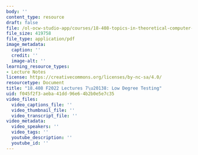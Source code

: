 ```yaml
---
body: ''
content_type: resource
draft: false
file: /ol-ocw-studio-app/courses/18-408-topics-in-theoretical-computer-science-probabilistically-checkable-proofs-fall-2022/mit18_408f22_lec7-8.pdf
file_size: 419758
file_type: application/pdf
image_metadata:
  caption: ''
  credit: ''
  image-alt: ''
learning_resource_types:
- Lecture Notes
license: https://creativecommons.org/licenses/by-nc-sa/4.0/
resourcetype: Document
title: "18.408 F2022 Lectures 7\u20138: Low Degree Testing"
uid: f045f2f3-aeba-41dd-96e6-4b2b0e5e7c35
video_files:
  video_captions_file: ''
  video_thumbnail_file: ''
  video_transcript_file: ''
video_metadata:
  video_speakers: ''
  video_tags: ''
  youtube_description: ''
  youtube_id: ''
---
```

